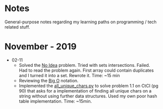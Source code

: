 # Notes

General-purpose notes regarding my learning paths on programming / tech related stuff.

# November - 2019

- 02-11
    - Solved the [No Idea](https://www.hackerrank.com/challenges/no-idea/problem) problem. Tried with sets intersections. Failed. Had to read the problem again. First array could contain duplicates and I turned it into a set. Rewrote it. Time: ~15 min
    - Reviewing the [Big O](./BigO.md) notation.
    - Implemented the [all_unique_chars.py](https://github.com/biancarosa/CtCI/blob/master/all_unique_chars.py) to solve problem 1.1 on CtCI (pg 90) that asks for a implementation of finding all unique chars on a string without using further data structures. Used my own poor hash table implementation. Time: ~15min.